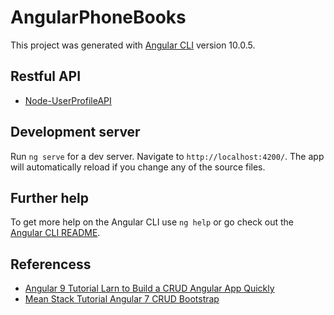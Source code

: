 # AngularPhoneBooks

This project was generated with [Angular CLI](https://github.com/angular/angular-cli) version 10.0.5.

## Restful API

- [Node-UserProfileAPI](https://github.com/Faiq98/Node-UserProfileAPI)

## Development server

Run `ng serve` for a dev server. Navigate to `http://localhost:4200/`. The app will automatically reload if you change any of the source files.

## Further help

To get more help on the Angular CLI use `ng help` or go check out the [Angular CLI README](https://github.com/angular/angular-cli/blob/master/README.md).

## Referencess

- [Angular 9 Tutorial Larn to Build a CRUD Angular App Quickly](https://www.djamware.com/post/5e435e84a8d0ef4300ffc5f6/angular-9-tutorial-learn-to-build-a-crud-angular-app-quickly)
- [Mean Stack Tutorial Angular 7 CRUD Bootstrap](https://www.positronx.io/mean-stack-tutorial-angular-7-crud-bootstrap/)